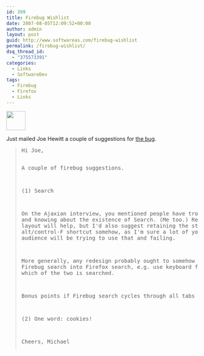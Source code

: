 ```yaml
---
id: 399
title: Firebug Wishlist
date: 2007-08-05T12:09:52+00:00
author: admin
layout: post
guid: http://www.softwareas.com/firebug-wishlist
permalink: /firebug-wishlist/
dsq_thread_id:
  - "375573391"
categories:
  - Links
  - SoftwareDev
tags:
  - Firebug
  - Firefox
  - Links
---
```

<img src="http://picupper.com/2007/08/05/firebug.jpg" style="width:50px; height:50px;"/>

Just mailed Joe Hewitt a couple of suggestions for <a href="http://getfirebug.com">the bug</a>.

<blockquote>
<pre>
Hi Joe,

A couple of firebug suggestions.

(1) Search

On the Ajaxian interview, you mentioned people have trouble locating and knowing about the existence of Search. (Me too.) Redesigning the layout will help, but I'd also suggest retaining the standard alt/control-F shortcut somehow, as I'm sure a lot of your power user audience will be trying to use that and failing.

More generally, any redesign probably ought to somehow integrate Firebug  search into Firefox search, e.g. use keyboard focus to decide which of the two is searched.

Bonus points if Firebug search cycles through all tabs :) .

(2) One word: cookies!

Cheers,
Michael
</pre>
</blockquote>